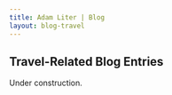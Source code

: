 ```yaml
---
title: Adam Liter | Blog
layout: blog-travel
---
```

## Travel-Related Blog Entries
Under construction.
<!--
{% for post in site.categories.travel %} {% capture y %} {{post.date | date:"%Y"}} {% endcapture %} {% if year != y %} {% assign year = y %}
### {{ y }}
{% endif %}
<p> <span style="font-weight:900"> {{ post.date | date:"%Y-%m-%d" }} </span> : <a href="{{ post.url }}"> {{ post.title }} </a> </p>
{% endfor %}
-->